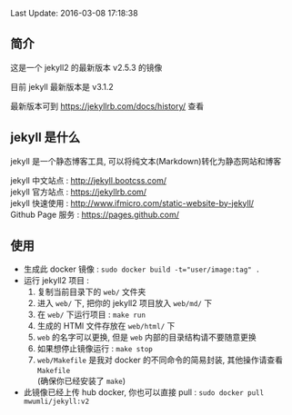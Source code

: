 Last Update: 2016-03-08 17:18:38

## 简介

这是一个 jekyll2 的最新版本 v2.5.3 的镜像  

目前 jekyll 最新版本是 v3.1.2  

最新版本可到 <https://jekyllrb.com/docs/history/> 查看  


## jekyll 是什么  

jekyll 是一个静态博客工具, 可以将纯文本(Markdown)转化为静态网站和博客  

jekyll 中文站点 : <http://jekyll.bootcss.com/>  
jekyll 官方站点 : <https://jekyllrb.com/>  
jekyll 快速使用 : <http://www.ifmicro.com/static-website-by-jekyll/>  
Github Page 服务 : <https://pages.github.com/>

## 使用

* 生成此 docker 镜像 :  `sudo docker build -t="user/image:tag" .`  
* 运行 jekyll2 项目 :   
  1. 复制当前目录下的 `web/` 文件夹  
  2. 进入 `web/` 下, 把你的 jekyll2 项目放入 `web/md/` 下  
  3. 在 `web/` 下运行项目 : `make run`  
  4. 生成的 HTMl 文件存放在 `web/html/` 下  
  5. `web` 的名字可以更换, 但是 `web` 内部的目录结构请不要随意更换  
  6. 如果想停止镜像运行 : `make stop`
  7. `web/Makefile` 是我对 docker 的不同命令的简易封装, 其他操作请查看 `Makefile`  
     (确保你已经安装了 `make`)  
* 此镜像已经上传 hub docker, 你也可以直接 pull : `sudo docker pull mwumli/jekyll:v2`  


